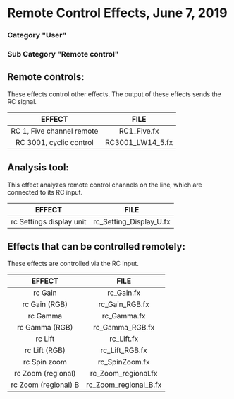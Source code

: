 # Remote Control Effects, June 7, 2019

### Category "User"
### Sub Category "Remote control" 



## Remote controls:
These effects control other effects.
The output of these effects sends the RC signal.

|            EFFECT         |      FILE        |  
|:-------------------------:|:----------------:|
| RC 1, Five channel remote | RC1_Five.fx      |
| RC 3001, cyclic control   | RC3001_LW14_5.fx |



## Analysis tool:
This effect analyzes remote control channels on the line, which are connected to its RC input.

|          EFFECT          |          FILE           |  
|:------------------------:|:-----------------------:|
| rc Settings display unit | rc_Setting_Display_U.fx |




## Effects that can be controlled remotely:
These effects are controlled via the RC input.

|        EFFECT          |           FILE          |  
|:----------------------:|:-----------------------:|
| rc Gain                | rc_Gain.fx              |
| rc Gain (RGB)          | rc_Gain_RGB.fx          |
| rc Gamma               | rc_Gamma.fx             |
| rc Gamma (RGB)         | rc_Gamma_RGB.fx         |
| rc Lift                | rc_Lift.fx              |
| rc Lift (RGB)          | rc_Lift_RGB.fx          |
| rc Spin zoom           | rc_SpinZoom.fx          |
| rc Zoom (regional)     | rc_Zoom_regional.fx     |
| rc Zoom (regional) B   | rc_Zoom_regional_B.fx   |

